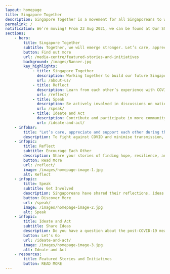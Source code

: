 ```yaml
---
layout: homepage
title: Singapore Together
description: Singapore Together is a movement for all Singaporeans to work together to build our shared future. Join us.
permalink: /
notification: We’re moving! From 23 Aug 2021, we can be found at Our SG (<a href="https://www.sg">www.sg</a>). From volunteerism to partnering activities to starting your own ground-up SG Together community initiative, there is something for everyone. Hope to see you soon!
sections:
    - hero:
        title: Singapore Together
        subtitle: Together, we will emerge stronger. Let’s care, appreciate and support one another! Learn how Singaporeans are continuing to support each other during this period of Phase 2 (Heightened Alert) at our new home Our SG (<a href="https://www.sg">www.sg</a>).
        button: Find out more
        url: /media-centre/featured-stories-and-initiatives
        background: /images/Banner.jpg
        key_highlights:
            - title: Singapore Together
              description: Working together to build our future Singapore.
              url: /about-us/
            - title: Reflect
              description: Learn from each other’s experience with COVID-19.
              url: /reflect/
            - title: Speak
              description: Be actively involved in discussions on national issues.
              url: /speak/
            - title: Ideate and Act
              description: Contribute and participate in more community initiatives.
              url: /ideate-and-act/
    - infobar:
        title: "Let’s care, appreciate and support each other during this period in order to emerge stronger!"
        description: To fight against COVID and minimise transmission, we are currently on Phase 2 (Heightened Alert) with further tightened measures. Let’s do more to care and support one another. Contribute your ideas, time, or resources to support the vulnerable amongst us. Appreciate our frontliners who are working hard to keep us safe. If you see a neighbour, colleague, and community in need, do give a helping hand. Together, we can keep safe, stay healthy and emerge stronger as one Singapore! For more resources and information, please click <a href="https://www.sgunited.gov.sg" target="_blank">here</a>.
    - infopic:
        title: Reflect
        subtitle: Encourage Each Other
        description: Share your stories of finding hope, resilience, and kindness amid the challenges faced during COVID-19. Reflect on your own experience and share your learnings to encourage each other.
        button: Read More
        url: /reflect/
        image: /images/homepage-image-1.jpg
        alt: Reflect
    - infopic:
        title: Speak
        subtitle: Get Involved
        description: Singaporeans have shared their reflections, ideas and aspirations for a post-COVID Singapore. Browse our <strong>SG Together Emerging Stronger Conversations – A Summary</strong> report and infographics to understand each other’s perspectives.
        button: Discover More
        url: /speak/
        image: /images/homepage-image-2.jpg
        alt: Speak
    - infopic:
        title: Ideate and Act
        subtitle: Share Ideas
        description: Do you have a question about the post-COVID-19 measures? Share your thoughts or pose a challenge that you would like to solve. Together, we can make things happen for the benefit of all.
        button: Let's Go
        url: /ideate-and-act/
        image: /images/homepage-image-3.jpg
        alt: Ideate and Act
    - resources:
        title: Featured Stories and Initiatives
        button: READ MORE
---
```

